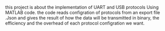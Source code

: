 this project is about the implementation of UART and USB protocols Using MATLAB code.
the code reads configration of protocols from an export file .Json and gives the result of how the data will be transmitted in binary, the efficiency and the overhead of each protocol configration we want. 
